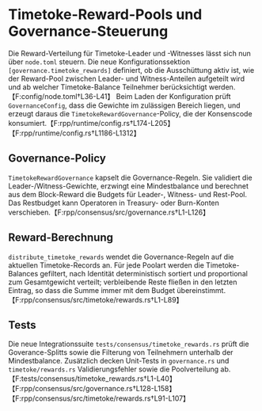 # Timetoke-Reward-Pools und Governance-Steuerung

Die Reward-Verteilung für Timetoke-Leader und -Witnesses lässt sich nun über
`node.toml` steuern. Die neue Konfigurationssektion
`[governance.timetoke_rewards]` definiert, ob die Ausschüttung aktiv ist, wie der
Reward-Pool zwischen Leader- und Witness-Anteilen aufgeteilt wird und ab welcher
Timetoke-Balance Teilnehmer berücksichtigt werden.【F:config/node.toml†L36-L41】
Beim Laden der Konfiguration prüft `GovernanceConfig`, dass die Gewichte im
zulässigen Bereich liegen, und erzeugt daraus die
`TimetokeRewardGovernance`-Policy, die der Konsenscode konsumiert.【F:rpp/runtime/config.rs†L174-L205】【F:rpp/runtime/config.rs†L1186-L1312】

## Governance-Policy

`TimetokeRewardGovernance` kapselt die Governance-Regeln. Sie validiert die
Leader-/Witness-Gewichte, erzwingt eine Mindestbalance und berechnet aus dem
Block-Reward die Budgets für Leader-, Witness- und Rest-Pool. Das Restbudget kann
Operatoren in Treasury- oder Burn-Konten verschieben.【F:rpp/consensus/src/governance.rs†L1-L126】

## Reward-Berechnung

`distribute_timetoke_rewards` wendet die Governance-Regeln auf die aktuellen
Timetoke-Records an. Für jede Poolart werden die Timetoke-Balances gefiltert,
nach Identität deterministisch sortiert und proportional zum Gesamtgewicht
verteilt; verbleibende Reste fließen in den letzten Eintrag, so dass die Summe
immer mit dem Budget übereinstimmt.【F:rpp/consensus/src/timetoke/rewards.rs†L1-L89】

## Tests

Die neue Integrationssuite `tests/consensus/timetoke_rewards.rs` prüft die
Goverance-Splitts sowie die Filterung von Teilnehmern unterhalb der
Mindestbalance. Zusätzlich decken Unit-Tests in `governance.rs` und
`timetoke/rewards.rs` Validierungsfehler sowie die Poolverteilung ab.【F:tests/consensus/timetoke_rewards.rs†L1-L40】【F:rpp/consensus/src/governance.rs†L128-L158】【F:rpp/consensus/src/timetoke/rewards.rs†L91-L107】
